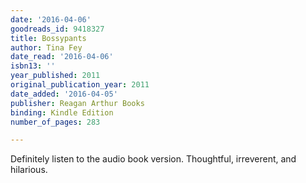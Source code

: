 ```yaml
---
date: '2016-04-06'
goodreads_id: 9418327
title: Bossypants
author: Tina Fey
date_read: '2016-04-06'
isbn13: ''
year_published: 2011
original_publication_year: 2011
date_added: '2016-04-05'
publisher: Reagan Arthur Books
binding: Kindle Edition
number_of_pages: 283

---
```

Definitely listen to the audio book version. Thoughtful, irreverent, and hilarious.
